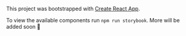 This project was bootstrapped with [Create React App](https://github.com/facebookincubator/create-react-app).

To view the available components run `npm run storybook`.
More will be added soon 🤞